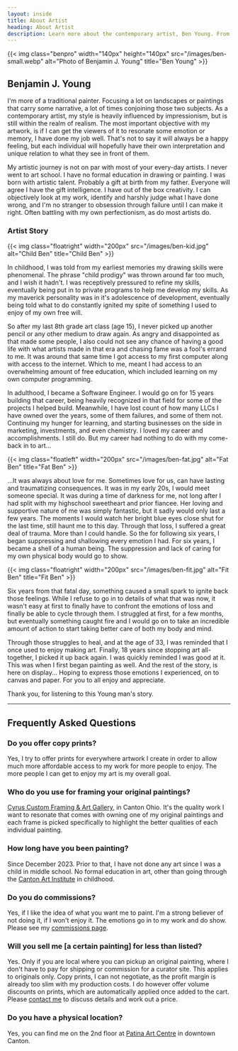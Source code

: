 ```yaml
---
layout: inside
title: About Artist
heading: About Artist
description: Learn more about the contemporary artist, Ben Young. From his artistic story to his specialties in painting.
---
```


{{< img class="benpro" width="140px" height="140px" src="/images/ben-small.webp" alt="Photo of Benjamin J. Young" title="Ben Young" >}}

## Benjamin J. Young ##

I'm more of a traditional painter. Focusing a lot on landscapes or paintings that carry some narrative, a lot of times conjoining those two subjects. As a contemporary artist, my style is heavily influenced by impressionism, but is still within the realm of realism. The most important objective with my artwork, is if I can get the viewers of it to resonate some emotion or memory, I have done my job well. That's not to say it will always be a happy feeling, but each individual will hopefully have their own interpretation and unique relation to what they see in front of them.

My artistic journey is not on par with most of your every-day artists. I never went to art school. I have no formal education in drawing or painting. I was born with artistic talent. Probably a gift at birth from my father. Everyone will agree I have the gift intelligence. I have out of the box creativity. I can objectively look at my work, identify and harshly judge what I have done wrong, and I'm no stranger to obsession through failure until I can make it right. Often battling with my own perfectionism, as do most artists do.

### Artist Story ###

{{< img class="floatright" width="200px" src="/images/ben-kid.jpg" alt="Child Ben" title="Child Ben" >}}

In childhood, I was told from my earliest memories my drawing skills were phenomenal. The phrase "child prodigy" was thrown around far too much, and I wish it hadn't. I was receptively pressured to refine my skills, eventually being put in to private programs to help me develop my skills. As my maverick personality was in it's adolescence of development, eventually being told what to do constantly ignited my spite of something I used to enjoy of my own free will.

So after my last 8th grade art class (age 15), I never picked up another pencil or any other medium to draw again. As angry and disappointed as that made some people, I also could not see any chance of having a good life with what artists made in that era and chasing fame was a fool's errand to me. It was around that same time I got access to my first computer along with access to the internet. Which to me, meant I had access to an overwhelming amount of free education, which included learning on my own computer programming.

In adulthood, I became a Software Engineer. I would go on for 15 years building that career, being heavily recognized in that field for some of the projects I helped build. Meanwhile, I have lost count of how many LLCs I have owned over the years, some of them failures, and some of them not. Continuing my hunger for learning, and starting businesses on the side in marketing, investments, and even chemistry. I loved my career and accomplishments. I still do. But my career had nothing to do with my come-back in to art...

{{< img class="floatleft" width="200px" src="/images/ben-fat.jpg" alt="Fat Ben" title="Fat Ben" >}}

...It was always about love for me. Sometimes love for us, can have lasting and traumatizing consequences. It was in my early 20s, I would meet someone special. It was during a time of darkness for me, not long after I had split with my highschool sweetheart and prior fiancee. Her loving and supportive nature of me was simply fantastic, but it sadly would only last a few years. The moments I would watch her bright blue eyes close shut for the last time, still haunt me to this day. Through that loss, I suffered a great deal of trauma. More than I could handle. So the for following six years, I began suppressing and shallowing every emotion I had. For six years, I became a shell of a human being. The suppression and lack of caring for my own physical body would go to show.

{{< img class="floatright" width="200px" src="/images/ben-fit.jpg" alt="Fit Ben" title="Fit Ben" >}}

Six years from that fatal day, something caused a small spark to ignite back those feelings. While I refuse to go in to details of what that was now, it wasn't easy at first to finally have to confront the emotions of loss and finally be able to cycle through them. I struggled at first, for a few months, but eventually something caught fire and I would go on to take an incredible amount of action to start taking better care of both my body and mind.

Through those struggles to heal, and at the age of 33, I was reminded that I once used to enjoy making art. Finally, 18 years since stopping art all-together, I picked it up back again. I was quickly reminded I was good at it. This was when I first began painting as well. And the rest of the story, is here on display... Hoping to express those emotions I experienced, on to canvas and paper. For you to all enjoy and appreciate.

Thank you, for listening to this Young man's story.

---

## Frequently Asked Questions ##

### Do you offer copy prints? ###
Yes, I try to offer prints for everywhere artwork I create in order to allow much more affordable access to my work for more people to enjoy. The more people I can get to enjoy my art is my overall goal.

### Who do you use for framing your original paintings? ###
[Cyrus Custom Framing &amp; Art Gallery](http://cyruscustom.com), in Canton Ohio. It's the quality work I want to resonate that comes with owning one of my original paintings and each frame is picked specifically to highlight the better qualities of each individual painting.

### How long have you been painting? ###
Since December 2023. Prior to that, I have not done any art since I was a child in middle school. No formal education in art, other than going through the [Canton Art Institute](https://www.cantonart.org) in childhood.

### Do you do commissions? ###
Yes, if I like the idea of what you want me to paint. I'm a strong believer of not doing it, if I won't enjoy it. The emotions go in to my work and do show. Please see my [commissions page](/commissions).

### Will you sell me [a certain painting] for less than listed? ###
Yes. Only if you are local where you can pickup an original painting, where I don't have to pay for shipping or commission for a curator site. This applies to originals only. Copy prints, I can not negotiate, as the profit margin is already too slim with my production costs. I do however offer volume discounts on prints, which are automatically applied once added to the cart. Please [contact me](/contact) to discuss details and work out a price.

### Do you have a physical location? ###
Yes, you can find me on the 2nd floor at [Patina Art Centre](https://www.patinaartscentre.com) in downtown Canton.